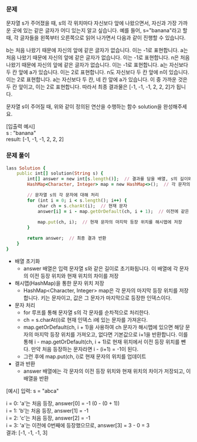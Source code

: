 ### 문제
문자열 s가 주어졌을 때, s의 각 위치마다 자신보다 앞에 나왔으면서, 자신과 가장 가까운 곳에 있는 같은 글자가 어디 있는지 알고 싶습니다.
예를 들어, s="banana"라고 할 때,  각 글자들을 왼쪽부터 오른쪽으로 읽어 나가면서 다음과 같이 진행할 수 있습니다.

b는 처음 나왔기 때문에 자신의 앞에 같은 글자가 없습니다. 이는 -1로 표현합니다.
a는 처음 나왔기 때문에 자신의 앞에 같은 글자가 없습니다. 이는 -1로 표현합니다.
n은 처음 나왔기 때문에 자신의 앞에 같은 글자가 없습니다. 이는 -1로 표현합니다.
a는 자신보다 두 칸 앞에 a가 있습니다. 이는 2로 표현합니다.
n도 자신보다 두 칸 앞에 n이 있습니다. 이는 2로 표현합니다.
a는 자신보다 두 칸, 네 칸 앞에 a가 있습니다. 이 중 가까운 것은 두 칸 앞이고, 이는 2로 표현합니다.
따라서 최종 결과물은 [-1, -1, -1, 2, 2, 2]가 됩니다.

문자열 s이 주어질 때, 위와 같이 정의된 연산을 수행하는 함수 solution을 완성해주세요.  


[입출력 예시]  
s : "banana"  
result: [-1, -1, -1, 2, 2, 2]

### 문제 풀이
```ruby
lass Solution {
    public int[] solution(String s) {
        int[] answer = new int[s.length()];  // 결과를 담을 배열, s의 길이와 동일한 크기
        HashMap<Character, Integer> map = new HashMap<>();  // 각 문자의 마지막 등장 위치를 저장하는 해시맵

        // 문자열 s의 각 문자에 대해 처리
        for (int i = 0; i < s.length(); i++) {
            char ch = s.charAt(i);  // 현재 문자
            answer[i] = i - map.getOrDefault(ch, i + 1);  // 이전에 같은 문자가 나왔으면 그 위치와의 차이를 기록
            
            map.put(ch, i);  // 현재 문자의 마지막 등장 위치를 해시맵에 저장
        }

        return answer;  // 최종 결과 반환
    }
}
```
- 배열 초기화
  - answer 배열은 입력 문자열 s와 같은 길이로 초기화됩니다. 이 배열에 각 문자의 이전 등장 위치와 현재 위치의 차이를 저장
- 해시맵(HashMap)을 통한 문자 위치 저장
  - HashMap<Character, Integer> map은 각 문자의 마지막 등장 위치를 저장합니다. 키는 문자이고, 값은 그 문자가 마지막으로 등장한 인덱스이다.
- 문자 처리
  - for 루프를 통해 문자열 s의 각 문자를 순차적으로 처리한다.
  - ch = s.charAt(i)로 현재 인덱스 i에 있는 문자를 가져온다.
  - map.getOrDefault(ch, i + 1)을 사용하여 ch 문자가 해시맵에 있으면 해당 문자의 마지막 등장 위치를 가져오고, 없다면 기본값으로 i+1을 반환합니다. 이를 통해 i - map.getOrDefault(ch, i + 1)로 현재 위치에서 이전 등장 위치를 뺀다. 만약 처음 등장하는 문자라면 i - (i+1) = -1이 된다.
  - 그런 후에 map.put(ch, i)로 현재 문자의 위치를 업데이트
- 결과 반환
  - answer 배열에는 각 문자의 이전 등장 위치와 현재 위치의 차이가 저장되고, 이 배열을 반환
 
[예시]
입력: s = "abca"  

i = 0: 'a'는 처음 등장, answer[0] = -1 (0 - (0 + 1))  
i = 1: 'b'는 처음 등장, answer[1] = -1  
i = 2: 'c'는 처음 등장, answer[2] = -1  
i = 3: 'a'는 이전에 0번째에 등장했으므로, answer[3] = 3 - 0 = 3  
결과: [-1, -1, -1, 3]  
